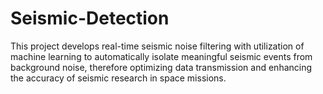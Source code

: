 # Seismic-Detection
This project develops real-time seismic noise filtering with utilization of machine learning to automatically isolate meaningful seismic events from background noise, therefore optimizing data transmission and enhancing the accuracy of seismic research in space missions.
